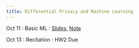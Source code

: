 ```yaml
---
title: Differential Privacy and Machine Learning
---
```


Oct 11
: Basic ML
  : [Slides](https://drive.google.com/file/d/1CIY021fju_TFT6r0M4qa7Aqj3_nlORAK/view?usp=sharing), [Note](https://drive.google.com/file/d/1D3QxPjgH53SoTQ6eFbLeAFWoCm4tQ0rk/view?usp=sharing)

Oct 13
: Recitation
: HW2 Due



